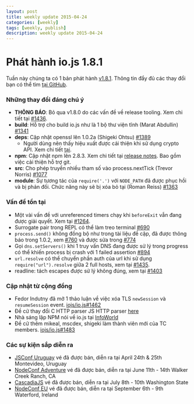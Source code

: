```yaml
---
layout: post
title: weekly update 2015-04-24
categories: [weekly]
tags: [weekly, publish]
description: weekly update 2015-04-24
---
```


# Phát hành io.js 1.8.1

Tuần này chúng ta có 1 bản phát hành [v1.8.1](https://iojs.org/dist/v1.8.1/). Thông tin đẩy đủ các thay đổi bạn có thể tìm [tại GitHub](https://github.com/iojs/io.js/blob/v1.x/CHANGELOG.md).

### Những thay đổi đáng chú ý

* **THÔNG BÁO**: Bỏ qua v1.8.0 do các vấn đề về release tooling.
  Xem chi tiết tại [#1436](https://github.com/iojs/io.js/issues/1436).
* **build**: Hỗ trợ cho build io.js như là 1 bộ thư viện tĩnh (Marat Abdullin) [#1341](https://github.com/iojs/io.js/pull/1341)
* **deps**: Cập nhật openssl lên 1.0.2a (Shigeki Ohtsu) [#1389](https://github.com/iojs/io.js/pull/1389)
  * Người dùng nên thấy hiệu xuất được cải thiện khi sử dụng crypto API.
Xem chi tiết  [tại](https://github.com/iojs/io.js/wiki/Crypto-Performance-Notes-for-OpenSSL-1.0.2a-on-iojs-v1.8.0).
* **npm**: Cập nhật npm lên 2.8.3. Xem chi tiết tại [release notes](https://github.com/npm/npm/releases/tag/v2.8.3). Bao gồm việc cải thiện hỗ trợ git.
* **src**: Cho phép truyền nhiều tham số vào process.nextTick (Trevor Norris) [#1077](https://github.com/iojs/io.js/pull/1077)
* **module**: Sự tương tác của `require('.')` với `NODE_PATH` đã được phục hồi và bị phản đối. Chức năng này sẽ bị xóa bỏ tại (Roman Reiss) [#1363](https://github.com/iojs/io.js/pull/1363)

### Vấn đề tồn tại

* Một vài vấn đề với unreferenced timers chạy khi `beforeExit` vẫn đang được giải quyết. Xem tại [#1264](https://github.com/iojs/io.js/issues/1264).
* Surrogate pair trong REPL có thể làm treo terminal [#690](https://github.com/iojs/io.js/issues/690)
* `process.send()` không đồng bộ như trong tài liệu đề cập, đã được thông báo trong 1.0.2, xem [#760](https://github.com/iojs/io.js/issues/760) và được sửa trong [#774](https://github.com/iojs/io.js/issues/774)
* Gọi `dns.setServers()` khi 1 truy vấn DNS  đang được sử lý trong progress có thể khiến process bị crash với 1 failed assertion [#894](https://github.com/iojs/io.js/issues/894)
* `url.resolve` có thể chuyển phần auth của url khi sử dụng `require("url").resolve` giữa 2 full hosts, xem tại [#1435](https://github.com/iojs/io.js/issues/1435).
* readline: tách escapes được sử lý không đúng, xem tại [#1403](https://github.com/iojs/io.js/issues/1403)

### Cập nhật từ cộng đồng

* Fedor Indutny đã mở 1 thảo luận về việc xóa TLS `newSession` và `resumeSession` event. [iojs/io.js#1462](https://github.com/iojs/io.js/issues/1462)
* Đề cử thay đổi C HTTP parser JS HTTP parser [here](https://github.com/iojs/io.js/pull/1457)
* Nhà sáng lập NPM nói về io.js tại [InfoWorld](http://www.infoworld.com/article/2910594/node-js/npm-founder-foresees-merger-node-js-io-js.html)
* Đề cử thêm mikeal, mscdex, shigeki làm thành viên mới của TC members. [iojs/io.js#1483](https://github.com/iojs/io.js/issues/1483#issuecomment-95128140)

### Các sự kiện sắp diễn ra

* [JSConf Uruguay](http://jsconf.uy) vé đã được bán, diễn ra tại April 24th & 25th Montevideo, Uruguay
* [NodeConf Adventure](http://nodeconf.com/) vé đã được bán, diễn ra tại June 11th - 14th Walker Creek Ranch, CA
* [CascadiaJS](http://2015.cascadiajs.com/) vé đã được bán, diễn ra tại July 8th - 10th Washington State
* [NodeConf EU](http://nodeconf.eu/) vé đã được bán, diễn ra tại September 6th - 9th Waterford, Ireland
